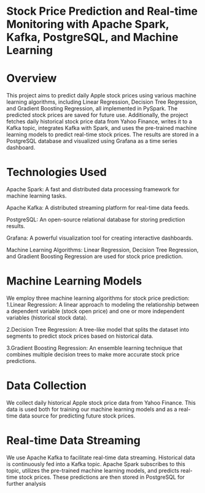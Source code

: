 # Stock Price Prediction and Real-time Monitoring with Apache Spark, Kafka, PostgreSQL, and Machine Learning

# Overview
This project aims to predict daily Apple stock prices using various machine learning algorithms, including Linear Regression, Decision Tree Regression, and Gradient Boosting Regression, all implemented in PySpark. The predicted stock prices are saved for future use. Additionally, the project fetches daily historical stock price data from Yahoo Finance, writes it to a Kafka topic, integrates Kafka with Spark, and uses the pre-trained machine learning models to predict real-time stock prices. The results are stored in a PostgreSQL database and visualized using Grafana as a time series dashboard.
# Technologies Used
Apache Spark: A fast and distributed data processing framework for machine learning tasks.

Apache Kafka: A distributed streaming platform for real-time data feeds.

PostgreSQL: An open-source relational database for storing prediction results.

Grafana: A powerful visualization tool for creating interactive dashboards.

Machine Learning Algorithms: Linear Regression, Decision Tree Regression, and Gradient Boosting Regression are used for stock price prediction.

# Machine Learning Models
We employ three machine learning algorithms for stock price prediction:
1.Linear Regression: A linear approach to modeling the relationship between a dependent variable (stock open price) and one or more independent variables (historical stock data).

2.Decision Tree Regression: A tree-like model that splits the dataset into segments to predict stock prices based on historical data.

3.Gradient Boosting Regression: An ensemble learning technique that combines multiple decision trees to make more accurate stock price predictions.

# Data Collection
We collect daily historical Apple stock price data from Yahoo Finance. This data is used both for training our machine learning models and as a real-time data source for predicting future stock prices.

# Real-time Data Streaming
We use Apache Kafka to facilitate real-time data streaming. Historical data is continuously fed into a Kafka topic. Apache Spark subscribes to this topic, utilizes the pre-trained machine learning models, and predicts real-time stock prices. These predictions are then stored in PostgreSQL for further analysis



